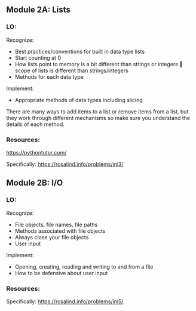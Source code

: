 ## Module 2A: Lists

### LO:
Recognize:
- Best practices/conventions for built in data type lists
- Start counting at 0
- How lists point to memory is a bit different than strings or integers  scope of lists is different than strings/integers
- Methods for each data type

Implement:
- Appropriate methods of data types including slicing

There are many ways to add items to a list or remove items from a list, but they work through different mechanisms so make sure you understand the details of each method.

### Resources:

https://pythontutor.com/

Specifically: https://rosalind.info/problems/ini3/

## Module 2B: I/O

### LO:
Recognize:
- File objects, file names, file paths
- Methods associated with file objects
- Always close your file objects
- User input

Implement:
- Opening, creating, reading and writing to and from a file
- How to be defensive about user input

### Resources:
Specifically: https://rosalind.info/problems/ini5/
